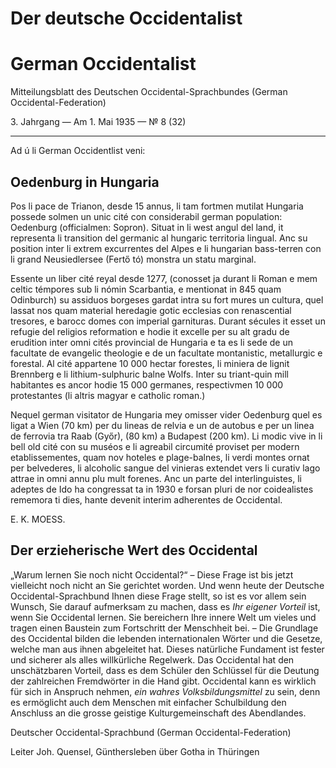 # Der deutsche Occidentalist
# German Occidentalist

Mitteilungsblatt des Deutschen Occidental-Sprachbundes (German Occidental-Federation)

3\. Jahrgang — Am 1. Mai 1935 — №  8 (32)

---

Ad ú li German Occidentlist veni:

## Oedenburg in Hungaria

Pos li pace de Trianon, desde 15 annus, li tam fortmen mutilat Hungaria possede solmen un unic cité con considerabil german population: Oedenburg (officialmen: Sopron). Situat in li west angul del land, it representa li transition del germanic al hungaric territoria lingual. Anc su position inter li extrem excurrentes del Alpes e li hungarian bass-terren con li grand Neusiedlersee (Fertő tó) monstra un statu marginal.

Essente un liber cité reyal desde 1277, (conosset ja durant li Roman e mem celtic témpores sub li nómin Scarbantia, e mentionat in 845 quam Odinburch) su assiduos borgeses gardat intra su fort mures un cultura, quel lassat nos quam material heredagie gotic ecclesias con renascential tresores, e barocc domes con imperial garnituras. Durant sécules it esset un refugie del religios reformation e hodie it excelle per su alt gradu de erudition inter omni cités provincial de Hungaria e ta es li sede de un facultate de evangelic theologie e de un facultate montanistic, metallurgic e forestal. Al cité appartene 10 000 hectar forestes, li miniera de lignit Brennberg e li lithium-sulphuric balne Wolfs. Inter su triant-quin mill habitantes es ancor hodie 15 000 germanes, respectivmen 10 000 protestantes (li altris magyar e catholic roman.)

Nequel german visitator de Hungaria mey omisser vider Oedenburg quel es ligat a Wien (70 km) per du lineas de relvia e un de autobus e per un linea de ferrovia tra Raab (Győr), (80 km) a Budapest (200 km). Li modic vive in li bell old cité con su muséos e li agreabil circumité proviset per modern etablissementes, quam nov hoteles e plage-balnes, li verdi montes ornat per belvederes, li alcoholic sangue del vinieras extendet vers li curativ lago attrae in omni annu plu mult forenes. Anc un parte del interlinguistes, li adeptes de Ido ha congressat ta in 1930 e forsan pluri de nor coidealistes rememora ti dies, hante devenit interim adherentes de Occidental.

E. K. MOESS.

## Der erzieherische Wert des Occidental

„Warum lernen Sie noch nicht Occidental?“ – Diese Frage ist bis jetzt vielleicht noch nicht an Sie gerichtet worden. Und wenn heute der Deutsche Occidental-Sprachbund Ihnen diese Frage stellt, so ist es vor allem sein Wunsch, Sie darauf aufmerksam zu machen, dass es *Ihr eigener Vorteil* ist, wenn Sie Occidental lernen. Sie bereichern Ihre innere Welt um vieles und tragen einen Baustein zum Fortschritt der Menschheit bei. – Die Grundlage des Occidental bilden die lebenden internationalen Wörter und die Gesetze, welche man aus ihnen abgeleitet hat. Dieses natürliche Fundament ist fester und sicherer als alles willkürliche Regelwerk. Das Occidental hat den unschätzbaren Vorteil, dass es dem Schüler den Schlüssel für die Deutung der zahlreichen Fremdwörter in die Hand gibt. Occidental kann es wirklich für sich in Anspruch nehmen, *ein wahres Volksbildungsmittel* zu sein, denn es ermöglicht auch dem Menschen mit einfacher Schulbildung den Anschluss an die grosse geistige Kulturgemeinschaft des Abendlandes.

Deutscher Occidental-Sprachbund (German Occidental-Federation)

Leiter Joh. Quensel, Günthersleben über Gotha in Thüringen
